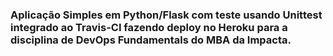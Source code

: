 ### Aplicação Simples em Python/Flask com teste usando Unittest integrado ao Travis-CI fazendo deploy no Heroku para a disciplina de DevOps Fundamentals do MBA da Impacta.
